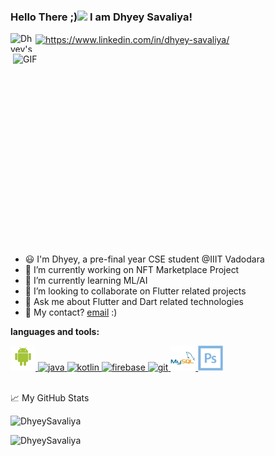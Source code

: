 ### Hello There ;)<img src="https://media.giphy.com/media/hvRJCLFzcasrR4ia7z/giphy.gif" width="25px"> I am Dhyey Savaliya!



<a href="mailto:dhyeysavaliya75@gmail.com">
  <img align="left" alt="Dhyey's Mail Id" width="40" height="30" src="https://img.icons8.com/color/50/000000/gmail-new.png" />
</a>

<a href="https://linkedin.com/in/dhyey-savaliya" target="blank"><img align="center" src="https://raw.githubusercontent.com/rahuldkjain/github-profile-readme-generator/master/src/images/icons/Social/linked-in-alt.svg" alt="https://www.linkedin.com/in/dhyey-savaliya/" height="30" width="40" /></a>

  <img align="right" alt="GIF" src="https://github.com/abhisheknaiidu/abhisheknaiidu/blob/master/code.gif?raw=true" width="500" height="320" />
  
- 😃 I'm Dhyey, a pre-final year CSE student @IIIT Vadodara
- 🔭 I’m currently working on NFT Marketplace Project
- 🌱 I’m currently learning ML/AI
- 👯 I’m looking to collaborate on Flutter related projects
- 💬 Ask me about Flutter and Dart related technologies
- 💼 My contact? [email](mailto:dhyeysavaliya75@gmail.com) :)



**languages and tools:**  

<!-- <code><img height="40" src="https://img.shields.io/badge/Java-ED8B00?style=for-the-badge&logo=java&logoColor=white"></code>
<code><img height="40" src="https://img.shields.io/badge/Kotlin-0095D5?&style=for-the-badge&logo=kotlin&logoColor=white"></code>
<code><img height="40" src="https://img.shields.io/badge/Android-3DDC84?style=for-the-badge&logo=android&logoColor=white"></code>
<code><img height="40" src="https://img.shields.io/badge/C%2B%2B-00599C?style=for-the-badge&logo=c%2B%2B&logoColor=white"></code>
<code><img height="40" src="https://img.shields.io/badge/React-20232A?style=for-the-badge&logo=react&logoColor=61DAFB"></code>
<code><img height="40" src="https://img.shields.io/badge/MySQL-00000F?style=for-the-badge&logo=mysql&logoColor=white"></code> -->

<p align="left">
<a href="https://developer.android.com" target="_blank"> <img src="https://raw.githubusercontent.com/devicons/devicon/master/icons/android/android-original-wordmark.svg" alt="android" width="40" height="40"/> </a> <a href="https://www.java.com" target="_blank"> <img src="https://raw.githubusercontent.com/devicons/devicon/master/icons/java/java-original.svg](https://drive.google.com/file/d/1AmfiOoUZX0YHE42UMwq62Gxat5ZylI_s/view?usp=share_link" alt="java" width="40" height="40"/> </a> <a href="https://kotlinlang.org" target="_blank"> <img src="https://www.vectorlogo.zone/logos/kotlinlang/kotlinlang-icon.svg" alt="kotlin" width="40" height="40"/> </a> <a href="https://firebase.google.com/" target="_blank"> <img src="https://www.vectorlogo.zone/logos/firebase/firebase-icon.svg" alt="firebase" width="40" height="40"/> </a> <a href="https://git-scm.com/" target="_blank"> <img src="https://www.vectorlogo.zone/logos/git-scm/git-scm-icon.svg" alt="git" width="40" height="40"/> </a> <a href="https://www.mysql.com/" target="_blank"> <img src="https://raw.githubusercontent.com/devicons/devicon/master/icons/mysql/mysql-original-wordmark.svg" alt="mysql" width="40" height="40"/> </a> <a href="https://www.photoshop.com/en" target="_blank"> <img src="https://raw.githubusercontent.com/devicons/devicon/master/icons/photoshop/photoshop-line.svg" alt="photoshop" width="40" height="40"/> </a> 
</p>
<br/>
📈 My GitHub Stats

<p align="left"> <img src="https://github-readme-stats.vercel.app/api?username=DhyeySavaliya&show_icons=true&theme=gotham" alt="DhyeySavaliya" />
<br/>
  <p align="left"> <img src="https://github-readme-stats.vercel.app/api/top-langs/?username=DhyeySavaliya&theme=gotham" alt="DhyeySavaliya" />
